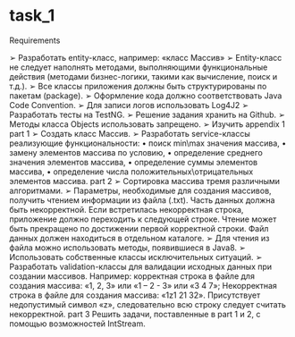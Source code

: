# task_1
Requirements

➢ Разработать entity-класс, например: «класс Массив»
➢ Entity-класс не следует наполнять методами, выполняющими функциональные действия 
(методами бизнес-логики, такими как вычисление, поиск и т.д.).
➢ Все классы приложения должны быть структурированы по пакетам (package). ➢ Оформление кода должно соответствовать Java Code Convention. ➢ Для записи логов использовать Log4J2 ➢ Разработать тесты на TestNG. ➢ Решение задания хранить на Github. ➢ Методы класса Objects использовать запрещено. ➢ Изучить appendix 1
part 1
➢ Создать класс Массив. ➢ Разработать service-классы реализующие функциональности: 
• поиск min\max значения массива, 
• замену элементов массива по условию, 
• определение среднего значения элементов массива, 
• определение суммы элементов массива, • определение числа положительных\отрицательных элементов массива.
part 2 ➢ Сортировка массива тремя различными алгоритмами. ➢ Параметры, необходимые для создания массивов, получить чтением информации из файла 
(.txt). Часть данных должна быть некорректной. Если встретилась некорректная 
строка, приложение должно переходить к следующей строке. Чтение может быть 
прекращено по достижении первой корректной строки. Файл данных должен находиться в 
отдельном каталоге.
➢ Для чтения из файла можно использовать методы, появившиеся в Java8.
➢ Использовать собственные классы исключительных ситуаций. ➢ Разработать validation-классы для валидации исходных данных при создании массивов.
Например: корректная строка в файле для создания массива: «1, 2, 3» или «1 – 2 - 3» или «3 4 7»; Некорректная строка в файле для создания массива: «1z1 21 32». Присутствует недопустимый символ
«z», следовательно всю строку следует считать некорректной.
part 3
Решить задачи, поставленные в part 1 и 2, с помощью возможностей IntStream.
